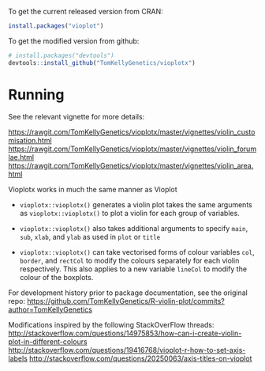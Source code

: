 To get the current released version from CRAN:

```R
install.packages("vioplot")
```

To get the modified version from github:

```R
# install.packages("devtools")
devtools::install_github("TomKellyGenetics/vioplotx")
```

# Running

See the relevant vignette for more details:

https://rawgit.com/TomKellyGenetics/vioplotx/master/vignettes/violin_customisation.html
https://rawgit.com/TomKellyGenetics/vioplotx/master/vignettes/violin_forumlae.html
https://rawgit.com/TomKellyGenetics/vioplotx/master/vignettes/violin_area.html

Vioplotx works in much the same manner as Vioplot

* `vioplotx::vioplotx()` generates a violin plot takes the same arguments as `vioplotx::vioplotx()` to plot a violin for each group of variables.

* `vioplotx::vioplotx()` also takes additional arguments to specify `main`, `sub`, `xlab`, and `ylab` as used in `plot` or `title`

* `vioplotx::vioplotx()` can take vectorised forms of colour variables `col`, `border`, and `rectCol` to modify the colours separately for each violin respectively. This also applies to a new variable `lineCol` to modify the colour of the boxplots. 


For development history prior to package documentation, see the original repo: https://github.com/TomKellyGenetics/R-violin-plot/commits?author=TomKellyGenetics

Modifications inspired by the following StackOverFlow threads: http://stackoverflow.com/questions/14975853/how-can-i-create-violin-plot-in-different-colours
http://stackoverflow.com/questions/19416768/vioplot-r-how-to-set-axis-labels
http://stackoverflow.com/questions/20250063/axis-titles-on-vioplot

